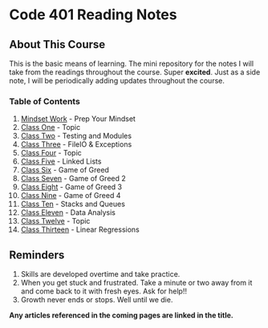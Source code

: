 # Code 401 Reading Notes

## About This Course

This is the basic means of learning. The mini repository for the notes I will take from the readings throughout the course. Super **excited**. Just as a side note, I will be periodically adding updates throughout the course.

### Table of Contents

1. [Mindset Work](class-00.md) - Prep Your Mindset
1. [Class One](class-01.md) - Topic
1. [Class Two](class-02.md) - Testing and Modules
1. [Class Three](class-03.md) - FileIO & Exceptions
1. [Class Four](class-04.md) - Topic
1. [Class Five](class-05.md) - Linked Lists
1. [Class Six](class-06.md) - Game of Greed
1. [Class Seven](class-07.md) - Game of Greed 2
1. [Class Eight](class-08.md) - Game of Greed 3
1. [Class Nine](class-09.md) - Game of Greed 4
1. [Class Ten](class-10.md) - Stacks and Queues
1. [Class Eleven](class-11.md) - Data Analysis
1. [Class Twelve](class-12.md) - Topic
1. [Class Thirteen](class-13.md) - Linear Regressions

<!-- 1. [Class Fourteen A/B](class-14.md) - Authentication -->

## Reminders

1. Skills are developed overtime and take practice.
1. When you get stuck and frustrated. Take a minute or two away from it and come back to it with fresh eyes. Ask for help!!
1. Growth never ends or stops. Well until we die.  

**Any articles referenced in the coming pages are linked in the title.**